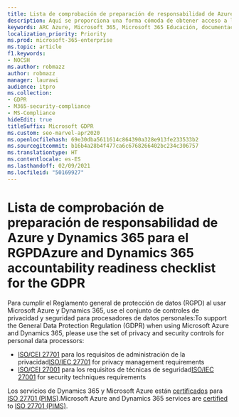 ```yaml
---
title: Lista de comprobación de preparación de responsabilidad de Azure y Dynamics 365 para el RGPD
description: Aquí se proporciona una forma cómoda de obtener acceso a la información que puede que sea necesaria para cumplir con el RGPD al usar Microsoft Azure.
keywords: ARC Azure, Microsoft 365, Microsoft 365 Educación, documentación de Microsoft 365, RGPD
localization_priority: Priority
ms.prod: microsoft-365-enterprise
ms.topic: article
f1.keywords:
- NOCSH
ms.author: robmazz
author: robmazz
manager: laurawi
audience: itpro
ms.collection:
- GDPR
- M365-security-compliance
- MS-Compliance
hideEdit: true
titleSuffix: Microsoft GDPR
ms.custom: seo-marvel-apr2020
ms.openlocfilehash: 69e30dba5611614c864390a328e913fe233533b2
ms.sourcegitcommit: b16b4a28b4f477ca6c6768266402bc234c306757
ms.translationtype: HT
ms.contentlocale: es-ES
ms.lasthandoff: 02/09/2021
ms.locfileid: "50169927"
---
```

# <a name="azure-and-dynamics-365-accountability-readiness-checklist-for-the-gdpr"></a><span data-ttu-id="6bdd4-104">Lista de comprobación de preparación de responsabilidad de Azure y Dynamics 365 para el RGPD</span><span class="sxs-lookup"><span data-stu-id="6bdd4-104">Azure and Dynamics 365 accountability readiness checklist for the GDPR</span></span>

<span data-ttu-id="6bdd4-105">Para cumplir el Reglamento general de protección de datos (RGPD) al usar Microsoft Azure y Dynamics 365, use el conjunto de controles de privacidad y seguridad para procesadores de datos personales:</span><span class="sxs-lookup"><span data-stu-id="6bdd4-105">To support the General Data Protection Regulation (GDPR) when using Microsoft Azure and Dynamics 365, please use the set of privacy and security controls for personal data processors:</span></span>

- <span data-ttu-id="6bdd4-106">[ISO/CEI 27701](https://shop.bsigroup.com/ProductDetail?pid=000000000030351736) para los requisitos de administración de la privacidad</span><span class="sxs-lookup"><span data-stu-id="6bdd4-106">[ISO/IEC 27701](https://shop.bsigroup.com/ProductDetail?pid=000000000030351736) for privacy management requirements</span></span>
- <span data-ttu-id="6bdd4-107">[ISO/CEI 27001](https://shop.bsigroup.com/ProductDetail?pid=000000000030347472) para los requisitos de técnicas de seguridad</span><span class="sxs-lookup"><span data-stu-id="6bdd4-107">[ISO/IEC 27001](https://shop.bsigroup.com/ProductDetail?pid=000000000030347472) for security techniques requirements</span></span>

<span data-ttu-id="6bdd4-108">Los servicios de Dynamics 365 y Microsoft Azure están [certificados](https://servicetrust.microsoft.com/ViewPage/MSComplianceGuideV3?command=Download&downloadType=Document&downloadId=00af6c3e-7f3e-4e0d-8b0e-79f45ef2cef1&tab=7027ead0-3d6b-11e9-b9e1-290b1eb4cdeb&docTab=7027ead0-3d6b-11e9-b9e1-290b1eb4cdeb_ISO_Reports) para [ISO 27701 (PIMS)](offering-iso-27701.md).</span><span class="sxs-lookup"><span data-stu-id="6bdd4-108">Microsoft Azure and Dynamics 365 services are [certified](https://servicetrust.microsoft.com/ViewPage/MSComplianceGuideV3?command=Download&downloadType=Document&downloadId=00af6c3e-7f3e-4e0d-8b0e-79f45ef2cef1&tab=7027ead0-3d6b-11e9-b9e1-290b1eb4cdeb&docTab=7027ead0-3d6b-11e9-b9e1-290b1eb4cdeb_ISO_Reports) to [ISO 27701 (PIMS)](offering-iso-27701.md).</span></span>

